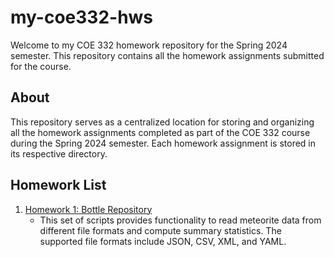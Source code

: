 # my-coe332-hws

Welcome to my COE 332 homework repository for the Spring 2024 semester. This repository contains all the homework assignments submitted for the course.

## About

This repository serves as a centralized location for storing and organizing all the homework assignments completed as part of the COE 332 course during the Spring 2024 semester. Each homework assignment is stored in its respective directory.

## Homework List

1. [Homework 1: Bottle Repository](homework01/)
   - This set of scripts provides functionality to read meteorite data from different file formats and compute summary statistics. The supported file formats include JSON, CSV, XML, and YAML.